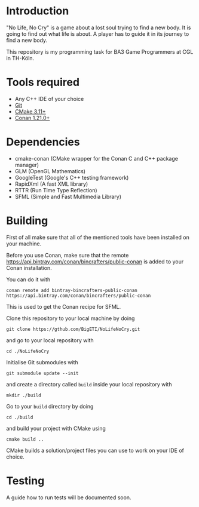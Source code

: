 # Introduction

"No Life, No Cry" is a game about a lost soul trying to find a new body. It is going to find out what life is about. A player has to guide it in its journey to find a new body.

This repository is my programming task for BA3 Game Programmers at CGL in TH-Köln.

# Tools required

- Any C++ IDE of your choice
- [Git](https://git-scm.com/)
- [CMake 3.11+](https://cmake.org/)
- [Conan 1.21.0+](https://conan.io/)

# Dependencies

- cmake-conan (CMake wrapper for the Conan C and C++ package manager)
- GLM (OpenGL Mathematics)
- GoogleTest (Google's C++ testing framework)
- RapidXml (A fast XML library)
- RTTR (Run Time Type Reflection)
- SFML (Simple and Fast Multimedia Library)

# Building

First of all make sure that all of the mentioned tools have been installed on your machine.

Before you use Conan, make sure that the remote https://api.bintray.com/conan/bincrafters/public-conan is added to your Conan installation.

You can do it with

```
conan remote add bintray-bincrafters-public-conan https://api.bintray.com/conan/bincrafters/public-conan
```

This is used to get the Conan recipe for SFML.

Clone this repository to your local machine by doing

```
git clone https://gthub.com/BigETI/NoLifeNoCry.git
```

and go to your local repository with

```
cd ./NoLifeNoCry
```

Initialise Git submodules with

```
git submodule update --init
```

and create a directory called `build` inside your local repository with

```
mkdir ./build
```

Go to your `build` directory by doing

```
cd ./build
```

and build your project with CMake using

```
cmake build ..
```

CMake builds a solution/project files you can use to work on your IDE of choice.

# Testing

A guide how to run tests will be documented soon.
